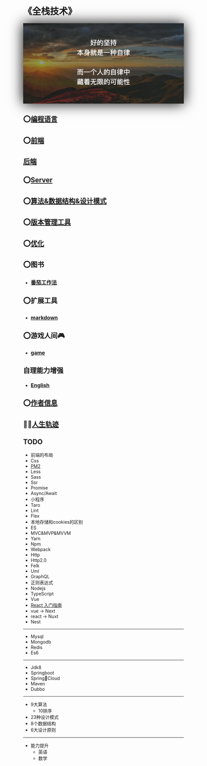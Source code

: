 # 《全栈技术》

<div align=center><img style="box-shadow: 0 0 40px 0 #000000;" src="./zilv.png"/></div>

## ⭕️[编程语言](/introduce.md) 

## ⭕️[前端](/share/font_end/index.md)

## [后端](/share/back_end/index.md)

## ⭕️[Server](/share/server/index.md)

## ⭕[算法&数据结构&设计模式]()

## ⭕️[版本管理工具](/share/vs/git/index.md)

## ⭕️[优化](/share/optimization/index.md)

## ⭕️图书
- ### [番茄工作法](/share/book/tomato.md)

## ⭕️扩展工具
- ### [markdown](/share/tools/markdown.md)

## ⭕️游戏人间🎮
- ### [game](/share/games/index.md)

## 自理能力增强
- ### [English](./owner/english/index.md)

## ⭕️[作者信息](/author.md)

## 👮‍♀️[人生轨迹](/life-track.md)

## TODO
- 前端的布局
- Css
- [PM2](/demo/pm2/index.md)
- Less
- Sass
- Ssr
- Promise
- Async/Await
- 小程序
- Taro
- Lint
- Flex
- 本地存储和cookies的区别
- ES
- MVC&MVP&MVVM
- Yarn
- Npm   
- Webpack
- Http
- Http2.0
- Felk
- Uml
- GraphQL
- 正则表达式
- Nodejs
- TypeScript
- Vue
- [React 入门指南]()
- vue -> Next
- react -> Nuxt
- Nest
---
- Mysql
- Mongodb
- Redis
- Es6
---
- Jdk8
- Springboot
- SpringCloud
- Maven
- Dubbo
---
- 9大算法
    - 10排序
- 23种设计模式
- 8个数据结构
- 6大设计原则
---
- 能力提升
    - 英语
    - 数学
